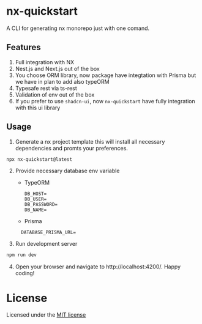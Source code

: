 # nx-quickstart

A CLI for generating nx monorepo just with one comand.

## Features

1. Full integration with NX
2. Nest.js and Next.js out of the box
3. You choose ORM library, now package have integtation with Prisma but we have in plan to add also typeORM
4. Typesafe rest via ts-rest
5. Validation of env out of the box
6. If you prefer to use `shadcn-ui`, now `nx-quickstart` have fully integration with this ui library

## Usage

1. Generate a nx project template this will install all necessary dependencies and promts your preferences.

```bash
npx nx-quickstart@latest
```

2. Provide necessary database env variable

   - TypeORM

     ```env
     DB_HOST=
     DB_USER=
     DB_PASSWORD=
     DB_NAME=
     ```

   - Prisma

   ```env
     DATABASE_PRISMA_URL=
   ```

3. Run development server

```bash
npm run dev
```

4. Open your browser and navigate to http://localhost:4200/. Happy coding!

# License

Licensed under the [MIT license](LICENSE)
